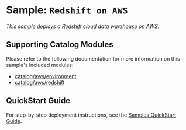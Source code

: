 # Sample: `Redshift on AWS`

_This sample deploys a Redshift cloud data warehouse on AWS._

## Supporting Catalog Modules

Please refer to the following documentation for more information on this sample's included
modules:

* [catalog/aws/environment](../../catalog/aws/environment/README.md)
* [catalog/aws/redshift](../../catalog/aws/redshift/README.md)

## QuickStart Guide

For step-by-step deployment instructions, see the
[Samples QuickStart Guide](../../docs/getting_started/samples.md).
